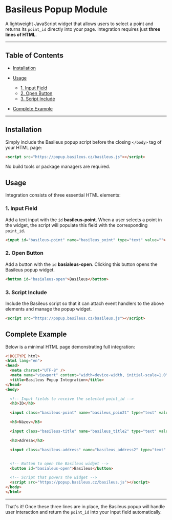# Basileus Popup Module

A lightweight JavaScript widget that allows users to select a point and returns its `point_id` directly into your page. Integration requires just **three lines of HTML**.

---

## Table of Contents

* [Installation](#installation)
* [Usage](#usage)

  * [1. Input Field](#1-input-field)
  * [2. Open Button](#2-open-button)
  * [3. Script Include](#3-script-include)
* [Complete Example](#complete-example)

---

## Installation

Simply include the Basileus popup script before the closing `</body>` tag of your HTML page:

```html
<script src="https://popup.basileus.cz/basileus.js"></script>
```

No build tools or package managers are required.

## Usage

Integration consists of three essential HTML elements:

### 1. Input Field

Add a text input with the `id` **basileus-point**. When a user selects a point in the widget, the script will populate this field with the corresponding `point_id`.

```html
<input id="basileus-point" name="basileus_point" type="text" value="">
```

### 2. Open Button

Add a button with the `id` **basialeus-open**. Clicking this button opens the Basileus popup widget.

```html
<button id="basialeus-open">Basileus</button>
```

### 3. Script Include

Include the Basileus script so that it can attach event handlers to the above elements and manage the popup widget.

```html
<script src="https://popup.basileus.cz/basileus.js"></script>
```

## Complete Example

Below is a minimal HTML page demonstrating full integration:

```html
<!DOCTYPE html>
<html lang="en">
<head>
  <meta charset="UTF-8" />
  <meta name="viewport" content="width=device-width, initial-scale=1.0" />
  <title>Basileus Popup Integration</title>
</head>
<body>

  <!-- Input fields to receive the selected point_id -->
  <h3>ID</h3>

  <input class="basileus-point" name="basileus_poin2t" type="text" value="">

  <h3>Název</h3>

  <input class="basileus-title" name="basileus_title2" type="text" value="">

  <h3>Adresa</h3>

  <input class="basileus-address" name="basileus_address2" type="text" value="">


  <!-- Button to open the Basileus widget -->
  <button id="basialeus-open">Basileus</button>

  <!-- Script that powers the widget -->
  <script src="https://popup.basileus.cz/basileus.js"></script>
</body>
</html>
```

---

That's it! Once these three lines are in place, the Basileus popup will handle user interaction and return the `point_id` into your input field automatically.
